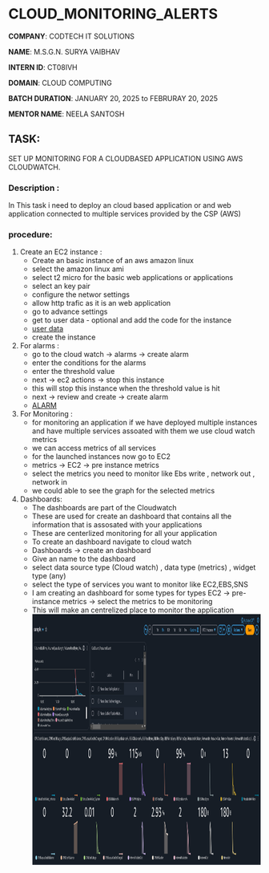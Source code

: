 # CLOUD_MONITORING_ALERTS

**COMPANY**: CODTECH IT SOLUTIONS 

**NAME**: M.S.G.N. SURYA VAIBHAV

**INTERN ID**: CT08IVH

**DOMAIN**: CLOUD COMPUTING

**BATCH DURATION**: JANUARY 20, 2025 to FEBRURAY 20, 2025

**MENTOR NAME**: NEELA SANTOSH

## TASK: 
SET UP MONITORING FOR A CLOUDBASED APPLICATION USING AWS
CLOUDWATCH.

### Description :
In This task i need to deploy an cloud based application or and web application connected to multiple services provided by the CSP (AWS)

### procedure:
1. Create an EC2 instance :
   - Create an basic instance of an aws amazon linux
   - select the amazon linux ami
   - select t2 micro for the basic web applications or applications
   - select an key pair
   - configure the networ settings
   - allow http trafic as it is an web application
   - go to advance settings
   - get to user data - optional and add the code for the instance
   - [user data](user_data)
   - create the instance
2. For alarms :
   - go to the cloud watch -> alarms -> create alarm
   - enter the conditions for the alarms
   - enter the threshold  value
   - next -> ec2 actions -> stop this instance
   - this will stop this instance when the threshold value is hit
   - next -> review and create -> create alarm
   - [ALARM](EC2_alarm.png)
3. For Monitoring :
   - for monitoring an application if we have deployed multiple instances and have multiple services assoated with them we use cloud watch metrics
   - we can access metrics of all services
   - for the launched instances now go to EC2
   -  metrics -> EC2 -> pre instance metrics
   -  select the metrics you need to monitor like Ebs write , network out , network in
   -  we could able to see the graph for the selected metrics 
4. Dashboards:
   - The dashboards are part of the Cloudwatch
   - These are used for create an dashboard that contains all the information that is assosated with your applications
   - These are centerlized monitoring for all your application
   - To create an dashboard navigate to cloud watch
   - Dashboards -> create an dashboard
   - Give an name to the dashboard
   - select data source type (Cloud watch) , data type (metrics) , widget type (any)
   - select the type of services you want to monitor like EC2,EBS,SNS
   - I am creating an dashboard for some types for types EC2 -> pre-instance metrics -> select the metrics to be monitoring
   - This will make an centrelized place to monitor the application
     <img src="Dashboard.png" height="500" wdith="800" >
